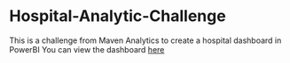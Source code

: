 # Hospital-Analytic-Challenge
This is a challenge from Maven Analytics to create a hospital dashboard in PowerBI
You can view the dashboard [here](https://app.powerbi.com/groups/me/reports/158694e8-6eab-46cf-b395-f7967dc303b9?ctid=ca539b58-644e-4ee1-a40e-c3f028708364&pbi_source=linkShare)
